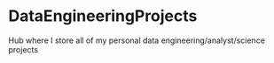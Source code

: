 # DataEngineeringProjects
Hub where I store all of my personal data engineering/analyst/science projects
